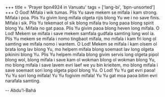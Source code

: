 +++
title = 'Prayer bpn4924 in Vanuatu'
tags = ['lang-bi', 'bpn-unsorted']
+++
O God!  Mifala i wik tumas.  Plis Yu save mekem se mifala i kam strong.  Mifala i poa.  Plis Yu givim long mifala olgeta rijis blong Yu we i no save finis. Mifala i sik.  Plis Yu tekemaot ol sik blong mifala tru long paoa blong spirit blong Yu.  Mifala no gat paoa.  Plis Yu givim paoa blong heven long mifala.  O Lod! Mekem se mifala i save mekem samfala gudfala samting long wol ia.  Plis Yu mekem se mifala i nomo tingbaot mifala, mo mifala i kam fri long ol samting we mifala nomo i wantem.  O Lod!  Mekem se mifala i kam olsem ol brata long lav blong Yu, mo helpem mifala blong soemaot lav long olgeta pikinini blong Yu.  Plis Yu helpem mifala blong givim servis long olgeta pipol blong wol, blong mifala i save kam ol wokman blong ol wokman blong Yu, mo blong mifala i save lavem evri laef we yu bin krieitem, mo blong mifala i save soemaot sori long olgeta pipol blong Yu.  O Lod! Yu Yu gat evri paoa! Yu Yu sori long mifala! Yu Yu fogivim mifala! Yu Yu gat moa paoa bitim evri narafala samting.

-- Abdu'l-Bahá
